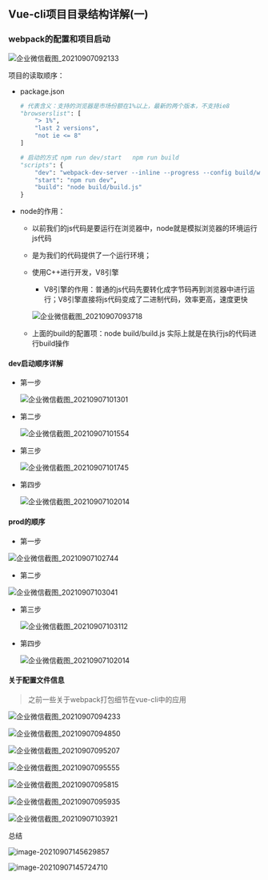 ## Vue-cli项目目录结构详解(一)

### webpack的配置和项目启动

![企业微信截图_20210907092133](images\企业微信截图_20210907092133.png)

项目的读取顺序：

- package.json

  ```python
  # 代表含义：支持的浏览器是市场份额在1%以上，最新的两个版本，不支持ie8
  "browserslist": [
      "> 1%",
      "last 2 versions",
      "not ie <= 8"
  ]
  ```

  ```python
  # 启动的方式 npm run dev/start   npm run build
  "scripts": {
      "dev": "webpack-dev-server --inline --progress --config build/webpack.dev.conf.js",
      "start": "npm run dev",
      "build": "node build/build.js"
  }
  ```

- node的作用：

  - 以前我们的js代码是要运行在浏览器中，node就是模拟浏览器的环境运行js代码

  - 是为我们的代码提供了一个运行环境；

  - 使用C++进行开发，V8引擎

    - V8引擎的作用：普通的js代码先要转化成字节码再到浏览器中进行运行；V8引擎直接将js代码变成了二进制代码，效率更高，速度更快

    ![企业微信截图_20210907093718](images\企业微信截图_20210907093718.png)

  - 上面的build的配置项：node build/build.js 实际上就是在执行js的代码进行build操作

#### dev启动顺序详解

- 第一步

  ![企业微信截图_20210907101301](images\企业微信截图_20210907101301.png)

- 第二步

  ![企业微信截图_20210907101554](images\企业微信截图_20210907101554.png)

- 第三步

  ![企业微信截图_20210907101745](images\企业微信截图_20210907101745.png)

- 第四步

  ![企业微信截图_20210907102014](images\企业微信截图_20210907102014.png)

#### prod的顺序

- 第一步

![企业微信截图_20210907102744](images\企业微信截图_20210907102744.png)

- 第二步

![企业微信截图_20210907103041](images\企业微信截图_20210907103041.png)

- 第三步

  ![企业微信截图_20210907103112](images\企业微信截图_20210907103112.png)

- 第四步

  ![企业微信截图_20210907102014](images\企业微信截图_20210907102014.png)

#### 关于配置文件信息

> 之前一些关于webpack打包细节在vue-cli中的应用

![企业微信截图_20210907094233](images\企业微信截图_20210907094233.png)

![企业微信截图_20210907094850](images\企业微信截图_20210907094850.png)

![企业微信截图_20210907095207](images\企业微信截图_20210907095207.png)

![企业微信截图_20210907095555](images\企业微信截图_20210907095555.png)

![企业微信截图_20210907095815](images\企业微信截图_20210907095815.png)

![企业微信截图_20210907095935](images\企业微信截图_20210907095935.png)

![企业微信截图_20210907103921](images\企业微信截图_20210907103921.png)

总结

![image-20210907145629857](images\image-20210907145629857.png)

![image-20210907145724710](images\image-20210907145724710.png)

